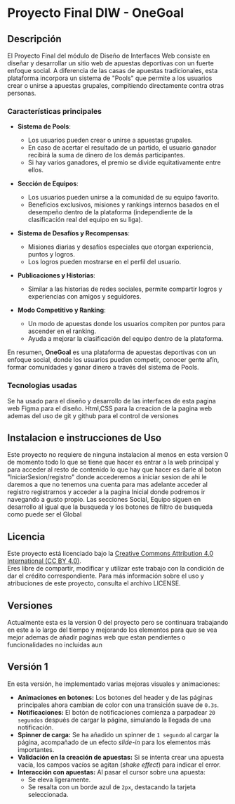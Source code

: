 # Proyecto Final DIW - OneGoal

## Descripción
El Proyecto Final del módulo de Diseño de Interfaces Web consiste en diseñar y desarrollar un sitio web de apuestas deportivas con un fuerte enfoque social. A diferencia de las casas de apuestas tradicionales, esta plataforma incorpora un sistema de "Pools" que permite a los usuarios crear o unirse a apuestas grupales, compitiendo directamente contra otras personas.

### Características principales

- **Sistema de Pools**: 
  - Los usuarios pueden crear o unirse a apuestas grupales.
  - En caso de acertar el resultado de un partido, el usuario ganador recibirá la suma de dinero de los demás participantes.
  - Si hay varios ganadores, el premio se divide equitativamente entre ellos.

- **Sección de Equipos**:
  - Los usuarios pueden unirse a la comunidad de su equipo favorito.
  - Beneficios exclusivos, misiones y rankings internos basados en el desempeño dentro de la plataforma (independiente de la clasificación real del equipo en su liga).

- **Sistema de Desafíos y Recompensas**:
  - Misiones diarias y desafíos especiales que otorgan experiencia, puntos y logros.
  - Los logros pueden mostrarse en el perfil del usuario.

- **Publicaciones y Historias**:
  - Similar a las historias de redes sociales, permite compartir logros y experiencias con amigos y seguidores.

- **Modo Competitivo y Ranking**:
  - Un modo de apuestas donde los usuarios compiten por puntos para ascender en el ranking.
  - Ayuda a mejorar la clasificación del equipo dentro de la plataforma.

En resumen, **OneGoal** es una plataforma de apuestas deportivas con un enfoque social, donde los usuarios pueden competir, conocer gente afín, formar comunidades y ganar dinero a través del sistema de Pools.
### Tecnologias usadas
Se ha usado para el diseño y desarrollo de las interfaces de esta pagina web Figma para el diseño.
Html,CSS para la creacion de la pagina web ademas del uso de git y github para el control de versiones

## Instalacion e instrucciones de Uso
Este proyecto no requiere de ninguna instalacion al menos en esta version 0 de momento todo lo que se tiene que hacer es entrar a la web principal y para acceder al resto de contenido lo que hay que hacer es darle al boton "IniciarSesion/registro" donde accederemos a iniciar sesion de ahi le daremos a que no tenemos una cuenta para mas adelante acceder al registro registrarnos y acceder a la pagina Inicial donde podremos ir navegando a gusto propio. Las secciones Social, Equipo siguen en desarrollo al igual que la busqueda y los botones de filtro de busqueda como puede ser el Global

## Licencia

Este proyecto está licenciado bajo la [Creative Commons Attribution 4.0 International (CC BY 4.0)](https://creativecommons.org/licenses/by/4.0/).  
Eres libre de compartir, modificar y utilizar este trabajo con la condición de dar el crédito correspondiente.
Para más información sobre el uso y atribuciones de este proyecto, consulta el archivo LICENSE.

## Versiones
Actualmente esta es la version 0 del proyecto pero se continuara trabajando en este a lo largo del tiempo y mejorando los elementos para que se vea mejor ademas de añadir paginas web que estan pendientes o funcionalidades no incluidas aun
## Versión 1

En esta versión, he implementado varias mejoras visuales y animaciones:

- **Animaciones en botones:** Los botones del header y de las páginas principales ahora cambian de color con una transición suave de `0.3s`.
- **Notificaciones:** El botón de notificaciones comienza a parpadear `20 segundos` después de cargar la página, simulando la llegada de una notificación.
- **Spinner de carga:** Se ha añadido un spinner de `1 segundo` al cargar la página, acompañado de un efecto *slide-in* para los elementos más importantes.
- **Validación en la creación de apuestas:** Si se intenta crear una apuesta vacía, los campos vacíos se agitan (*shake effect*) para indicar el error.
- **Interacción con apuestas:** Al pasar el cursor sobre una apuesta:
  - Se eleva ligeramente.
  - Se resalta con un borde azul de `2px`, destacando la tarjeta seleccionada.
